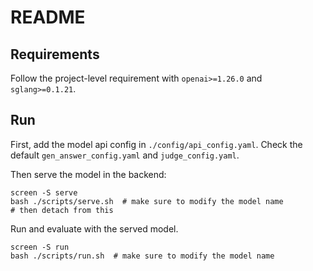 # README

## Requirements
Follow the project-level requirement with `openai>=1.26.0` and `sglang>=0.1.21`.

## Run
First, add the model api config in `./config/api_config.yaml`. Check the default `gen_answer_config.yaml` and `judge_config.yaml`.

Then serve the model in the backend:
```
screen -S serve
bash ./scripts/serve.sh  # make sure to modify the model name
# then detach from this
```

Run and evaluate with the served model.
```
screen -S run
bash ./scripts/run.sh  # make sure to modify the model name
```
